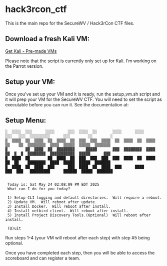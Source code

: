 # hack3rcon_ctf
This is the main repo for the SecureWV /  Hack3rCon CTF files.

## Download a fresh Kali VM:
[Get Kali - Pre-made VMs](https://www.kali.org/get-kali/#kali-virtual-machines)

Please note that the script is currently only set up for Kali.  I'm working on the Parrot version.

## Setup your VM:
Once you've set up your VM and it is ready, run the setup_vm.sh script and it will prep your VM for the SecureWV CTF.  You will need to set the script as executable before you can run it.  See the documentation at: <URL>

## Setup Menu:
```
░  ░░░░  ░░░      ░░░░      ░░░  ░░░░  ░░       ░░░░      ░░░░      ░░░   ░░░  ░░░░░░░░░      ░░░        ░░        ░
▒  ▒▒▒▒  ▒▒  ▒▒▒▒  ▒▒  ▒▒▒▒  ▒▒  ▒▒▒  ▒▒▒  ▒▒▒▒  ▒▒  ▒▒▒▒  ▒▒  ▒▒▒▒  ▒▒    ▒▒  ▒▒▒▒▒▒▒▒  ▒▒▒▒  ▒▒▒▒▒  ▒▒▒▒▒  ▒▒▒▒▒▒▒
▓        ▓▓  ▓▓▓▓  ▓▓  ▓▓▓▓▓▓▓▓     ▓▓▓▓▓       ▓▓▓  ▓▓▓▓▓▓▓▓  ▓▓▓▓  ▓▓  ▓  ▓  ▓▓▓▓▓▓▓▓  ▓▓▓▓▓▓▓▓▓▓▓  ▓▓▓▓▓      ▓▓▓
█  ████  ██        ██  ████  ██  ███  ███  ███  ███  ████  ██  ████  ██  ██    ████████  ████  █████  █████  ███████
█  ████  ██  ████  ███      ███  ████  ██  ████  ███      ████      ███  ███   █████████      ██████  █████  ███████
                                                                                                                    

 Today is: Sat May 24 02:08:09 PM EDT 2025
 What can I do for you today?

 1) Setup CLI logging and default directories.  Will require a reboot.
 2) Update VM.  Will reboot after update.
 3) Install Docker.  Will reboot after install.
 4) Install netbird client.  Will reboot after install.
 5) Install Project Discovery Tools.(Optional)  Will reboot after install.

 (Q)uit
```

Run steps 1-4 (your VM will reboot after each step) with step #5 being optional.

Once you have completed each step, then you will be able to access the scoreboard and can register a team.
